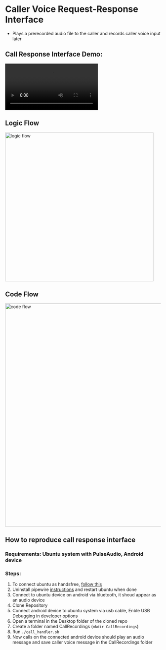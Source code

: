 # Caller Voice Request-Response Interface
- Plays a prerecorded audio file to the caller and records caller voice input later

## Call Response Interface Demo:
<video src="https://github.com/user-attachments/assets/35e05298-a1ef-47f5-a2ea-d81375fa492e" style="max-width: 100%;">Demo Video</video>

## Logic Flow
<img src="https://github.com/user-attachments/assets/38691b86-39eb-4d6c-9e60-42240da08091" alt="logic flow" height="480">

## Code Flow
<img src="https://github.com/user-attachments/assets/987a0f67-5f7f-4017-b3a8-f101abde1dde" alt="code flow" height="720">

## How to reproduce call response interface
### Requirements: Ubuntu system with PulseAudio, Android device
### Steps:
1. To connect ubuntu as handsfree, [follow this](https://askubuntu.com/a/1512854)
2. Uninstall pipewire [instructions](https://askubuntu.com/a/1441491) and restart ubuntu when done
3. Connect to ubuntu device on android via bluetooth, it shoud appear as an audio device
4. Clone Repository
5. Connect android device to ubuntu system via usb cable, Enble USB Debugging in developer options
6. Open a terminal in the Desktop folder of the cloned repo
7. Create a folder named CallRecordings (```mkdir CallRecordings```)
8. Run ```./call_handler.sh```
9. Now calls on the connected android device should play an audio message and save caller voice message in the CallRecordings folder
